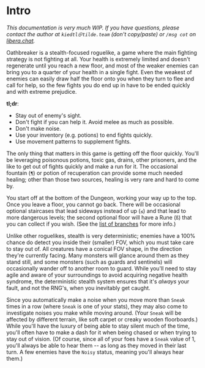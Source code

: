 # Intro

*This documentation is very much WIP. If you have questions, please contact the
author at `kiedtl＠tilde.team` (don't copy/paste) or `/msg cot` on
[libera.chat](https://libera.chat).*

Oathbreaker is a stealth-focused roguelike, a game where the main fighting
strategy is not fighting at all. Your health is extremely limited and doesn't
regenerate until you reach a new floor, and most of the weaker enemies can bring
you to a quarter of your health in a single fight. Even the weakest of enemies
can easily draw half the floor onto you when they turn to flee and call for
help, so the few fights you do end up in have to be ended quickly and with
extreme prejudice.

**tl;dr**:
- Stay out of enemy's sight.
- Don't fight if you can help it. Avoid melee as much as possible.
- Don't make noise.
- Use your inventory (e.g. potions) to end fights quickly.
- Use movement patterns to supplement fights.

The only thing that matters in this game is getting off the floor quickly.
You'll be leveraging poisonous potions, toxic gas, drains, other prisoners, and
the like to get out of fights quickly and make a run for it. The occasional
fountain (`¶`) or potion of recuperation can provide some much needed healing;
other than those two sources, healing is very rare and hard to come by.

You start off at the bottom of the Dungeon, working your way up to the top. Once
you leave a floor, you cannot go back. There will be occasional optional
staircases that lead sideways instead of up (`≤`) and that lead to more
dangerous levels; the second optional floor will have a Rune (`ß`) that you can
collect if you wish. (See the [list of branches](branches.md) for more info.)

Unlike other roguelikes, stealth is very deterministic; enemies have a 100%
chance do detect you inside their (smaller) FOV, which you must take care to
stay out of. All creatures have a conical FOV shape, in the direction they're
currently facing. Many monsters will glance around them as they stand still, and
some monsters (such as guards and sentinels) will occasionally wander off to
another room to guard. While you'll need to stay agile and aware of your
surroundings to avoid acquiring negative health syndrome, the deterministic
stealth system ensures that it's *always* your fault, and not the RNG's, when
you inevitably get caught.

Since you automatically make a noise when you move more than `Sneak` times in a
row (where `Sneak` is one of your stats), they may also come to investigate
noises you make while moving around. (Your `Sneak` will be affected by different
terrain, like soft carpet or creaky wooden floorboards.) While you'll have the
luxury of being able to stay silent much of the time, you'll often have to make
a dash for it when being chased or when trying to stay out of vision. (Of
course, since all of your foes have a `Sneak` value of 1, you'll always be able
to hear them -- as long as they moved in their last turn. A few enemies have the
`Noisy` status, meaning you'll always hear them.)
